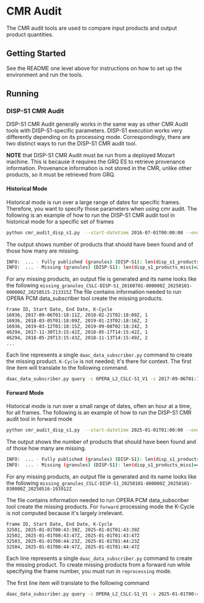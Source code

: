 # CMR Audit

The CMR audit tools are used to compare input products and output product quantities.

## Getting Started

See the README one level above for instructions on how to set up the environment and run the tools.

## Running

### DISP-S1 CMR Audit

DISP-S1 CMR Audit generally works in the same way as other CMR Audit tools with DISP-S1-specific parameters. 
DISP-S1 execution works very differently depending on its processing mode. Correspondingly, there are two distinct ways 
to run the DISP-S1 CMR audit tool.

<b>NOTE</b> that DISP-S1 CMR Audit must be run from a deployed Mozart machine. This is because it requires the GRQ ES to retrieve 
provenance information. Provenance information is not stored in the CMR, unlike other products, so it must be retrieved from GRQ.

#### Historical Mode
Historical mode is run over a large range of dates for specific frames. Therefore, you want to specify those parameters 
when using cmr audit. The following is an example of how to run the DISP-S1 CMR audit tool in historical mode for a specific set of frames
```bash
python cmr_audit_disp_s1.py  --start-datetime 2016-07-01T00:00:00 --end-datetime 2025-01-01T00:00:00 --processing-mode=historical --frames-only=16936,46294,18904,18905,38504,38503,11115,11116,11117,26689
```
The output shows number of products that should have been found and of those how many are missing. 
```bash
INFO:  ... - Fully published (granules) (DISP-S1): len(disp_s1_products)=9,039
INFO:  ... - Missing (granules) (DISP-S1): len(disp_s1_products_miss)=225
```

For any missing products, an output file is generated and its name looks like the following
```missing_granules_CSLC-DISP-S1_20160701-000000Z_20250101-000000Z_20250515-213315Z``` The file contains information needed to run OPERA PCM data_subscriber tool create the missing products.
```bash
Frame ID, Start Date, End Date, K-Cycle
16936, 2017-09-06T01:18:11Z, 2018-02-21T02:18:09Z, 1
16936, 2018-03-05T01:18:09Z, 2019-01-23T02:18:16Z, 2
16936, 2019-03-12T01:18:15Z, 2019-09-08T02:18:24Z, 3
46294, 2017-11-30T13:15:42Z, 2018-05-17T14:15:42Z, 1
46294, 2018-05-29T13:15:43Z, 2018-11-13T14:15:49Z, 2
...
```

Each line represents a single `daac_data_subscriber.py` command to create the missing product. `K-Cycle` is 
not needed; it's there for context. The first line item will translate to the following command.
```bash
daac_data_subscriber.py query -c OPERA_L2_CSLC-S1_V1 -s 2017-09-06T01:18:11Z -e 2018-02-21T02:18:09Z --frame-id=16936 --processing-mode=historical ... (complete all other parameters as needed)
```

#### Forward Mode
Historical mode is run over a small range of dates, often an hour at a time, for all frames. The following is an example of how to run the DISP-S1 CMR audit tool in forward mode
```bash
python cmr_audit_disp_s1.py  --start-datetime 2025-01-01T01:00:00 --end-datetime 2025-01-01T03:00:00 --processing-mode=forward
```
The output shows the number of products that should have been found and of those how many are missing. 
```bash
INFO:  ... - Fully published (granules) (DISP-S1): len(disp_s1_products)=0
INFO:  ... - Missing (granules) (DISP-S1): len(disp_s1_products_miss)=4
```

For any missing products, an output file is generated and its name looks like the following
```missing_granules_CSLC-DISP-S1_20250101-000000Z_20250101-030000Z_20250516-193912Z```

The file contains information needed to run OPERA PCM data_subscriber tool create the missing products.
For `forward` processing mode the K-Cycle is not computed because it's largely irrelevant. 
```bash
Frame ID, Start Date, End Date, K-Cycle
32501, 2025-01-01T00:43:39Z, 2025-01-01T01:43:39Z
32502, 2025-01-01T00:43:47Z, 2025-01-01T01:43:47Z
32503, 2025-01-01T00:44:23Z, 2025-01-01T01:44:23Z
32504, 2025-01-01T00:44:47Z, 2025-01-01T01:44:47Z
```

Each line represents a single `daac_data_subscriber.py` command to create the missing product. To create missing products 
from a forward run while specifying the frame number, you must run in `reprocessing` mode.

The first line item will translate to the following command
```bash
daac_data_subscriber.py query -c OPERA_L2_CSLC-S1_V1 -s 2025-01-01T00:43:39Z -e 2025-01-01T01:43:39Z --frame-id=32501 --processing-mode=reprocessing ... (complete all other parameters as needed)
```
